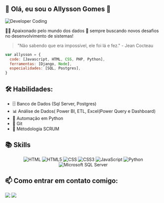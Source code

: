 ## 👋 Olá, eu sou o Allysson Gomes 👋

<img alt="Developer Coding" style="width=250px" src="https://camo.githubusercontent.com/14a82c9065ad50c7e8ef3fdf2463d22b0ef77c23c43784378e709d588130a58c/68747470733a2f2f7374617469632e7769787374617469632e636f6d2f6d656469612f6262653634325f36323431346535306265663334636532386462316166616266353566313765637e6d76322e676966">

👨‍💻 Apaixonado pelo mundo dos dados 🎲 sempre buscando novos desafios no desenvolvimento de sistemas!

> "Não sabendo que era impossível, ele foi lá e fez." - Jean Cocteau

```javascript
var allysson = {
  code: [Javascript, HTML, CSS, PHP, Python],
  ferramentas: [Django, Node],
  especialidades: [SQL, Postgres],
}
```

## 🛠️ Habilidades: 
- 🗄️ Banco de Dados (Sql Server, Postgres)
- 📊 Análise de Dados( Power BI, ETL, Excel(Power Query e Dashboard)
- 🤖 Automação em Python
- 🔄 Git
- 👥 Métodologia SCRUM
  
 ## 📚 Skills
<p align="center">
  <img alt="HTML"  src="https://img.shields.io/badge/HTML-239120?style=for-the-badge&logo=html5&logoColor=white">
  <img alt="HTML5" src="https://img.shields.io/badge/HTML5-E34F26?style=for-the-badge&logo=html5&logoColor=white">
  <img alt="CSS"  src="https://img.shields.io/badge/CSS-239120?&style=for-the-badge&logo=css3&logoColor=white">
  <img alt="CSS3" src="https://img.shields.io/badge/CSS3-1572B6?style=for-the-badge&logo=css3&logoColor=white">
  <img alt="JavaScript" src="https://img.shields.io/badge/JavaScript-F7DF1E?style=for-the-badge&logo=javascript&logoColor=black">
  <img alt="Python" src="https://img.shields.io/badge/Python-14354C?style=for-the-badge&logo=python&logoColor=white">
  <img alt="Microsoft SQL Server" src="https://img.shields.io/badge/Microsoft_SQL_Server-CC2927?style=for-the-badge&logo=microsoft-sql-server&logoColor=white">
</p>

## 📫 Como entrar em contato comigo:
<div>
<!-- <a href="https://instagram.com/emailawsgomes@gmail.com" target="_blank"><img loading="lazy" src="https://img.shields.io/badge/-Instagram-%23E4405F?style=for-the-badge&logo=instagram&logoColor=white" target="_blank"></a> -->
<a href = "mailto:emailawsgomes@gmail.com"><img loading="lazy" src="https://img.shields.io/badge/Gmail-D14836?style=for-the-badge&logo=gmail&logoColor=white" target="_blank"></a>
<a href="https://www.linkedin.com/in/awgomes" target="_blank"><img loading="lazy" src="https://img.shields.io/badge/-LinkedIn-%230077B5?style=for-the-badge&logo=linkedin&logoColor=white" target="_blank"></a>   
</div>

